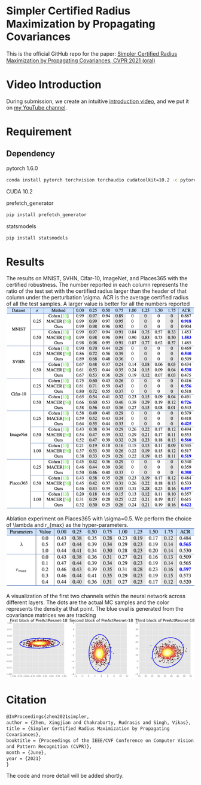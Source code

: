 # Simpler Certiﬁed Radius Maximization by Propagating Covariances
This is the official GitHub repo for the paper: [Simpler Certiﬁed Radius Maximization by Propagating Covariances, CVPR 2021 (oral)](https://arxiv.org/abs/2104.05888)

# Video Introduction
During submission, we create an intuitive [introduction video](https://www.youtube.com/watch?v=m1ya2oNf5iE), and we put it on [my YouTube channel](https://www.youtube.com/channel/UCt5acq2GhBpnXb875hiPQYQ). 

# Requirement
## Dependency
pytorch 1.6.0
```bash
conda install pytorch torchvision torchaudio cudatoolkit=10.2 -c pytorch
```

CUDA 10.2

prefetch_generator
```bash
pip install prefetch_generator
```

statsmodels
```bash
pip install statsmodels
```

# Results
The results on MNIST, SVHN, Cifar-10, ImageNet, and Places365 with the certified robustness. The number reported in each column represents the ratio of the test set with the certified radius larger than the header of that column under the perturbation \sigma. ACR is the average certified radius of all the test samples. A larger value is better for all the numbers reported
![Alt text](Results/main_results.png?raw=true "Title")

Ablation experiment on Places365 with \sigma=0.5. We perform the choice of \lambda and r_{max} as the hyper-parameters.
![Alt text](Results/ablation.png?raw=true "Title")

A visualization of the first two channels within the neural network across different layers. The dots are the actual MC samples and the color represents the density at that point. The blue oval is generated from the covariance matrices we are tracking
![Alt text](Results/tracking.png?raw=true "Title")

# Citation
```
@InProceedings{zhen2021simpler,
author = {Zhen, Xingjian and Chakraborty, Rudrasis and Singh, Vikas},
title = {Simpler Certified Radius Maximization by Propagating Covariances},
booktitle = {Proceedings of the IEEE/CVF Conference on Computer Vision and Pattern Recognition (CVPR)},
month = {June},
year = {2021}
}
```


The code and more detail will be added shortly.
